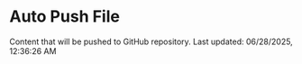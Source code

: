 # Auto Push File

Content that will be pushed to GitHub repository.
Last updated: 06/28/2025, 12:36:26 AM